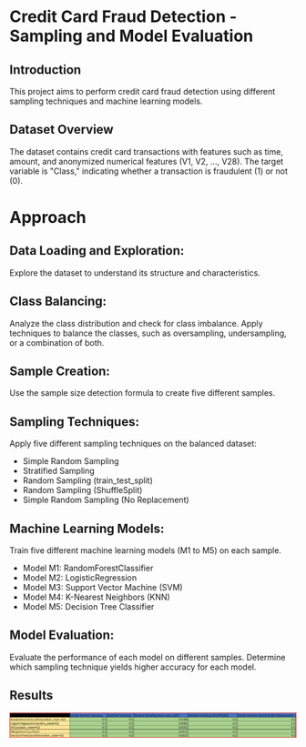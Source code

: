 # Credit Card Fraud Detection - Sampling and Model Evaluation
## Introduction
This project aims to perform credit card fraud detection using different sampling techniques and machine learning models. 

## Dataset Overview
The dataset contains credit card transactions with features such as time, amount, and anonymized numerical features (V1, V2, ..., V28). The target variable is "Class," indicating whether a transaction is fraudulent (1) or not (0).

# Approach
## Data Loading and Exploration:
Explore the dataset to understand its structure and characteristics.

## Class Balancing:
Analyze the class distribution and check for class imbalance.
Apply techniques to balance the classes, such as oversampling, undersampling, or a combination of both.

## Sample Creation:
Use the sample size detection formula to create five different samples.

## Sampling Techniques:
Apply five different sampling techniques on the balanced dataset:
- Simple Random Sampling
- Stratified Sampling
- Random Sampling (train_test_split)
- Random Sampling (ShuffleSplit)
- Simple Random Sampling (No Replacement)

## Machine Learning Models:
Train five different machine learning models (M1 to M5) on each sample.
- Model M1: RandomForestClassifier
- Model M2: LogisticRegression
- Model M3: Support Vector Machine (SVM)
- Model M4: K-Nearest Neighbors (KNN)
- Model M5: Decision Tree Classifier

## Model Evaluation:
Evaluate the performance of each model on different samples.
Determine which sampling technique yields higher accuracy for each model.

## Results
![Results](results.png)
